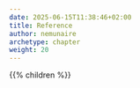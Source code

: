 ```yaml
---
date: 2025-06-15T11:38:46+02:00
title: Reference
author: nemunaire
archetype: chapter
weight: 20
---
```


{{% children %}}
